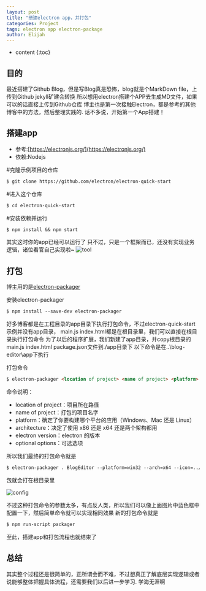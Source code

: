 ```yaml
---
layout: post
title: "搭建electron app，并打包"
categories: Project
tags: electron app electron-package
author: Elijah
---
```


* content
{:toc}

## 目的

最近搭建了Github Blog，但是写Blog真是恐怖，blog就是个MarkDown file，上传到Github jekyll矿建会转换
所以想用electron搭建个APP去生成MD文件，如果可以的话直接上传到Github仓库
博主也是第一次接触Electron，都是参考的其他博客中的方法，然后整理实践的.
话不多说，开始第一个App搭建！

## 搭建app

- 参考:[https://electronjs.org/](https://electronjs.org/)
- 依赖:Nodejs

#克隆示例项目的仓库
```md
$ git clone https://github.com/electron/electron-quick-start
```

#进入这个仓库
```md
$ cd electron-quick-start
```

#安装依赖并运行
```md
$ npm install && npm start
```

其实这时你的app已经可以运行了
只不过，只是一个框架而已，还没有实现业务逻辑，诸位看官自己实现啦~
![tool](https://github.com/islwei/islwei.github.io/blob/master/_picture/config.png''tool'')

## 打包
博主用的是[electron-packager](https://github.com/electron-userland/electron-packager)

安装electron-packager
```md
$ npm install --save-dev electron-packager 
```

好多博客都是在工程目录的app目录下执行打包命令，不过electron-quick-start示例并没有app目录，
main.js index.html都是在根目录里，我们可以直接在根目录执行打包命令
为了以后的程序扩展，我们新建了app目录，并copy根目录的main.js index.html package.json文件到./app目录下
以下命令是在..\blog-editor\app下执行

打包命令
```md
$ electron-packager <location of project> <name of project> <platform> <architecture> <electron version> <optional options>
```
命令说明：
* location of project：项目所在路径 
* name of project：打包的项目名字 
* platform：确定了你要构建哪个平台的应用（Windows、Mac 还是 Linux） 
* architecture：决定了使用 x86 还是 x64 还是两个架构都用 
* electron version：electron 的版本 
* optional options：可选选项

所以我们最终的打包命令就是
```md
$ electron-packager . BlogEditor --platform=win32 --arch=x64 --icon=../img/favicon.ico --out=../BuildOut --asar --app-version=0.0.1
```
包就会打在根目录里

![config](https://github.com/islwei/islwei.github.io/blob/master/_picture/toolimg1.png''config'')

不过这种打包命令的参数太多，有点反人类，所以我们可以像上面图片中蓝色框中配置一下，然后简单命令就可以实现相同效果
新的打包命令就是
```md
$ npm run-script packager
```

至此，搭建app和打包流程也就结束了

## 总结

其实整个过程还是很简单的，正所谓会而不难，不过想真正了解底层实现逻辑或者说能够整体把握具体流程，还需要我们以后进一步学习.
学海无涯啊

